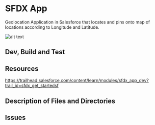 # SFDX  App
Geolocation Application in Salesforce that locates and pins onto map of locations according to Longitude and Latitude. 
<br>

![alt text](https://res.cloudinary.com/hy4kyit2a/f_auto,fl_lossy,q_70/learn/modules/sfdx_app_dev/sfdx_app_dev_create_visuals/images/f7f2e41264a11b943416046f601e6796_acct_map_pins.png)
## Dev, Build and Test


## Resources
https://trailhead.salesforce.com/content/learn/modules/sfdx_app_dev?trail_id=sfdx_get_startedsf

## Description of Files and Directories


## Issues


